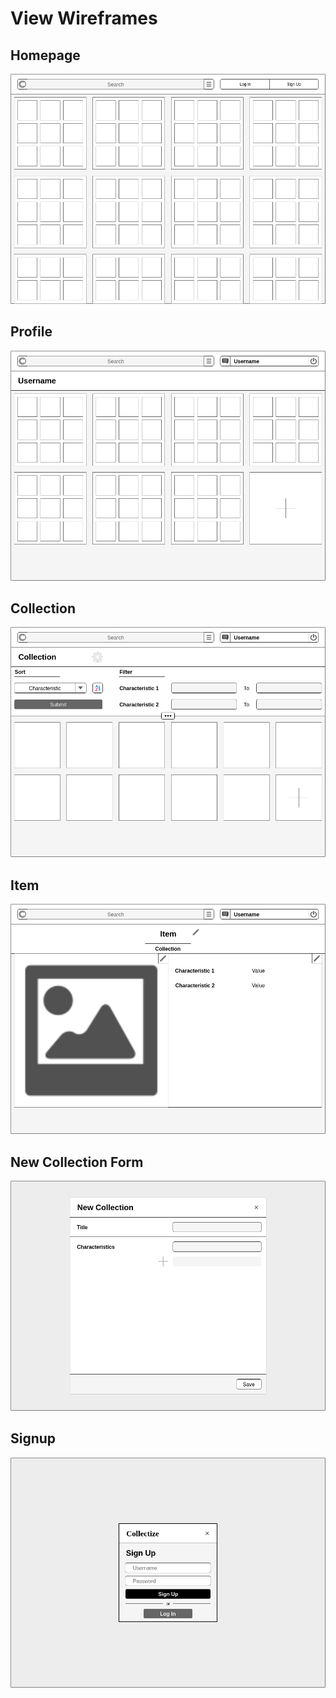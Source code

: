 # View Wireframes

## Homepage
![homepage]

## Profile
![profile]

## Collection
![collection]

## Item
![item]

## New Collection Form
![new-collection]

## Signup
![sign-up]

[homepage]: ./wireframes/homepage.png
[profile]: ./wireframes/profile.png
[collection]: ./wireframes/collection.png
[item]: ./wireframes/item.png
[new-collection]: ./wireframes/new_collection.png
[sign-up]: ./wireframes/sign_up.png
